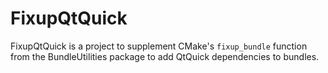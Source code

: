 # FixupQtQuick

FixupQtQuick is a project to supplement CMake's `fixup_bundle` function
from the BundleUtilities package to add QtQuick dependencies to bundles.
